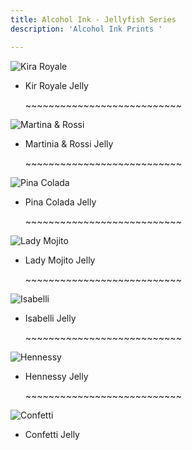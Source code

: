 ```yaml
---
title: Alcohol Ink - Jellyfish Series
description: 'Alcohol Ink Prints '

---
```

![](/assets/img/kira-royal-jelly-w72.jpg "Kira Royale")

* Kir Royale Jelly

  \~\~\~\~\~\~\~\~\~\~\~\~\~\~\~\~\~\~\~\~\~\~\~\~\~\~\~

![](/assets/img/martina-rossi-jelly-w72.jpg "Martina & Rossi")

* Martinia & Rossi Jelly

  \~\~\~\~\~\~\~\~\~\~\~\~\~\~\~\~\~\~\~\~\~\~\~\~\~\~\~

![](/assets/img/pina-colada-jelly-w72.jpg "Pina Colada ")

* Pina Colada Jelly

  \~\~\~\~\~\~\~\~\~\~\~\~\~\~\~\~\~\~\~\~\~\~\~\~\~\~\~

![](/assets/img/lady-mojito-jelly-w72.jpeg "Lady Mojito")

* Lady Mojito Jelly

  \~\~\~\~\~\~\~\~\~\~\~\~\~\~\~\~\~\~\~\~\~\~\~\~\~\~\~

![](/assets/img/isabelli-jelly-w72.jpg "Isabelli")

* Isabelli Jelly

  \~\~\~\~\~\~\~\~\~\~\~\~\~\~\~\~\~\~\~\~\~\~\~\~\~\~\~

![](/assets/img/hennesy-jelly-w72.jpg "Hennessy")

* Hennessy Jelly

  \~\~\~\~\~\~\~\~\~\~\~\~\~\~\~\~\~\~\~\~\~\~\~\~\~\~\~

![](/assets/img/confetti-jelly-w72.jpeg "Confetti")

* Confetti Jelly